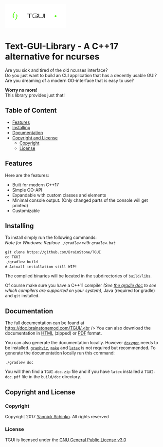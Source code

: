 ![Logo](logo.png)

# Text-GUI-Library - A C++17 alternative for ncurses

Are you sick and tired of the old ncurses interface?<br />
Do you just want to build an CLI application that has a decently usable GUI?<br />
Are you dreaming of a modern OO-interface that is easy to use?

**Worry no more!**<br />
This library provides just that!

## Table of Content

* [Features](#features)
* [Installing](#installing)
* [Documentation](#documentation)
* [Copyright and License](#copyright-and-license)
  + [Copyright](#copyright)
  + [License](#license)

## Features

Here are the features:
- Built for modern C++17
- Simple OO-API
- Expandable with custom classes and elements
- Minimal console output. (Only changed parts of the console will get printed)
- Customizable

## Installing

To install simply run the following commands:<br />
*Note for Windows: Replace `./gradlew` with `gradlew.bat`*

    git clone https://github.com/BrainStone/TGUI
    cd TGUI
    ./gradlew build
    # Actuall installation still WIP!

The compiled binaries will be located in the subdirectories of `build/libs`.

Of course make sure you have a C++11 compiler *(See
[the gradle doc](https://docs.gradle.org/3.4.1/userguide/native_software.html#native-binaries:tool-chain-support)
to see which compilers are supported on your system)*, Java (required for gradle) and `git` installed.

## Documentation

The full documentation can be found at https://doc.brainstonemod.com/TGUI/.<br />
You can also download the documentation in [HTML](https://doc.brainstonemod.com/TGUI/downloads/TGUI-doc.zip) (zipped) or
[PDF](https://doc.brainstonemod.com/TGUI/downloads/TGUI-doc.pdf) format.

You can also generate the documentation locally. However [`doxygen`](http://www.stack.nl/~dimitri/doxygen/) needs to be
installed. [`graphviz`](http://www.graphviz.org/), [`make`](https://www.gnu.org/software/make/) and
[`latex`](https://www.latex-project.org/) is not required but recommended. To generate the documentation locally run this
command:

    ./gradlew doc

You will then find a `TGUI-doc.zip` file and if you have `latex` installed a `TGUI-doc.pdf` file in the `build/doc`
directory.

## Copyright and License

### Copyright
Copyright 2017 [Yannick Schinko](https://github.com/BrainStone). All rights reserved

### License
TGUI is licensed under the [GNU General Public License v3.0](https://www.gnu.org/licenses/gpl-3.0.html)
